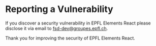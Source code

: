 # Reporting a Vulnerability

If you discover a security vulnerability in EPFL Elements React please disclose
it via email to <fsd-dev@groupes.epfl.ch>.

Thank you for improving the security of EPFL Elements React.
